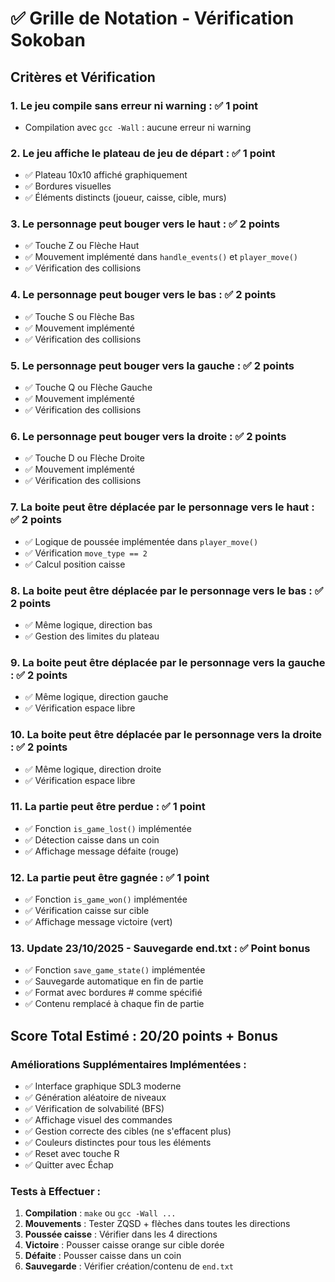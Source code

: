 # ✅ Grille de Notation - Vérification Sokoban

## Critères et Vérification

### 1. Le jeu compile sans erreur ni warning : **✅ 1 point**
- Compilation avec `gcc -Wall` : aucune erreur ni warning

### 2. Le jeu affiche le plateau de jeu de départ : **✅ 1 point**
- ✅ Plateau 10x10 affiché graphiquement
- ✅ Bordures visuelles
- ✅ Éléments distincts (joueur, caisse, cible, murs)

### 3. Le personnage peut bouger vers le haut : **✅ 2 points**
- ✅ Touche Z ou Flèche Haut
- ✅ Mouvement implémenté dans `handle_events()` et `player_move()`
- ✅ Vérification des collisions

### 4. Le personnage peut bouger vers le bas : **✅ 2 points**
- ✅ Touche S ou Flèche Bas
- ✅ Mouvement implémenté
- ✅ Vérification des collisions

### 5. Le personnage peut bouger vers la gauche : **✅ 2 points**
- ✅ Touche Q ou Flèche Gauche
- ✅ Mouvement implémenté
- ✅ Vérification des collisions

### 6. Le personnage peut bouger vers la droite : **✅ 2 points**
- ✅ Touche D ou Flèche Droite
- ✅ Mouvement implémenté
- ✅ Vérification des collisions

### 7. La boite peut être déplacée par le personnage vers le haut : **✅ 2 points**
- ✅ Logique de poussée implémentée dans `player_move()`
- ✅ Vérification `move_type == 2`
- ✅ Calcul position caisse

### 8. La boite peut être déplacée par le personnage vers le bas : **✅ 2 points**
- ✅ Même logique, direction bas
- ✅ Gestion des limites du plateau

### 9. La boite peut être déplacée par le personnage vers la gauche : **✅ 2 points**
- ✅ Même logique, direction gauche
- ✅ Vérification espace libre

### 10. La boite peut être déplacée par le personnage vers la droite : **✅ 2 points**
- ✅ Même logique, direction droite
- ✅ Vérification espace libre

### 11. La partie peut être perdue : **✅ 1 point**
- ✅ Fonction `is_game_lost()` implémentée
- ✅ Détection caisse dans un coin
- ✅ Affichage message défaite (rouge)

### 12. La partie peut être gagnée : **✅ 1 point**
- ✅ Fonction `is_game_won()` implémentée
- ✅ Vérification caisse sur cible
- ✅ Affichage message victoire (vert)

### 13. **Update 23/10/2025** - Sauvegarde end.txt : **✅ Point bonus**
- ✅ Fonction `save_game_state()` implémentée
- ✅ Sauvegarde automatique en fin de partie
- ✅ Format avec bordures # comme spécifié
- ✅ Contenu remplacé à chaque fin de partie

## **Score Total Estimé : 20/20 points + Bonus**

### Améliorations Supplémentaires Implémentées :
- ✅ Interface graphique SDL3 moderne
- ✅ Génération aléatoire de niveaux
- ✅ Vérification de solvabilité (BFS)
- ✅ Affichage visuel des commandes
- ✅ Gestion correcte des cibles (ne s'effacent plus)
- ✅ Couleurs distinctes pour tous les éléments
- ✅ Reset avec touche R
- ✅ Quitter avec Échap

### Tests à Effectuer :
1. **Compilation** : `make` ou `gcc -Wall ...`
2. **Mouvements** : Tester ZQSD + flèches dans toutes les directions
3. **Poussée caisse** : Vérifier dans les 4 directions
4. **Victoire** : Pousser caisse orange sur cible dorée
5. **Défaite** : Pousser caisse dans un coin
6. **Sauvegarde** : Vérifier création/contenu de `end.txt`